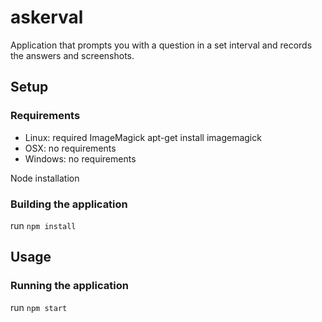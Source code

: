 # askerval

Application that prompts you with a question in a set interval and records the answers and screenshots.

## Setup

### Requirements 
   * Linux: required ImageMagick apt-get install imagemagick
   * OSX: no requirements
   * Windows: no requirements
   
   Node installation
   
### Building the application
run `npm install`

## Usage

### Running the application
run `npm start`